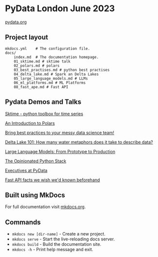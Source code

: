 # PyData London June 2023

[pydata.org](https://london2023.pydata.org/cfp/schedule/)

## Project layout

    mkdocs.yml    # The configuration file.
    docs/
        index.md  # The documentation homepage.
        01_sktime.md # sktime talk 
        02_polars.md # polars 
        03_best_practises.md # python best practises 
        04_delta_lake.md # Spark an Delta Lakes 
        05_large_language_models.md # LLMs 
        06_ml_platforms.md # ML Platforms 
        08_fast_ape.md # Fast API

## Pydata Demos and Talks
    
[Sktime - python toolbox for time series](01_sktime.md)

[An Introduction to Polars](02_polars.md)

[Bring best practices to your messy data science team!](03_best_practises.md)

[Delta Lake 101: How many water metaphors does it take to describe data?](04_delta_lake.md)

[Large Language Models: From Prototype to Production](05_large_language_models.md)

[The Opinionated Python Stack](06_ml_platforms.md)

[Executives at PyData](07_pydata_for_executives.md)

[Fast API facts we wish we'd known beforehand](08_fast_ape.md)


## Built using MkDocs

For full documentation visit [mkdocs.org](https://www.mkdocs.org).

## Commands

* `mkdocs new [dir-name]` - Create a new project.
* `mkdocs serve` - Start the live-reloading docs server.
* `mkdocs build` - Build the documentation site.
* `mkdocs -h` - Print help message and exit.

